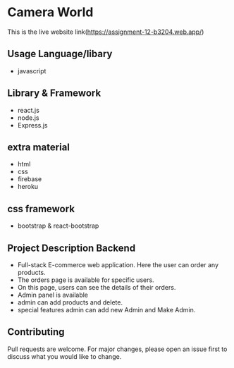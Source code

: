 # Camera World

This is the live website link(https://assignment-12-b3204.web.app/)

## Usage Language/libary
- javascript

## Library & Framework
- react.js
- node.js
- Express.js



## extra material
- html
- css
- firebase
- heroku

## css framework
- bootstrap & react-bootstrap

## Project Description Backend
- Full-stack E-commerce web application. Here the user can order any products.
- The orders page is available for specific users.
- On this page, users can see the details of their orders.
- Admin panel is available
- admin can add products and delete.
- special features admin can add new Admin and Make Admin.


## Contributing
Pull requests are welcome. For major changes, please open an issue first to discuss what you would like to change.
